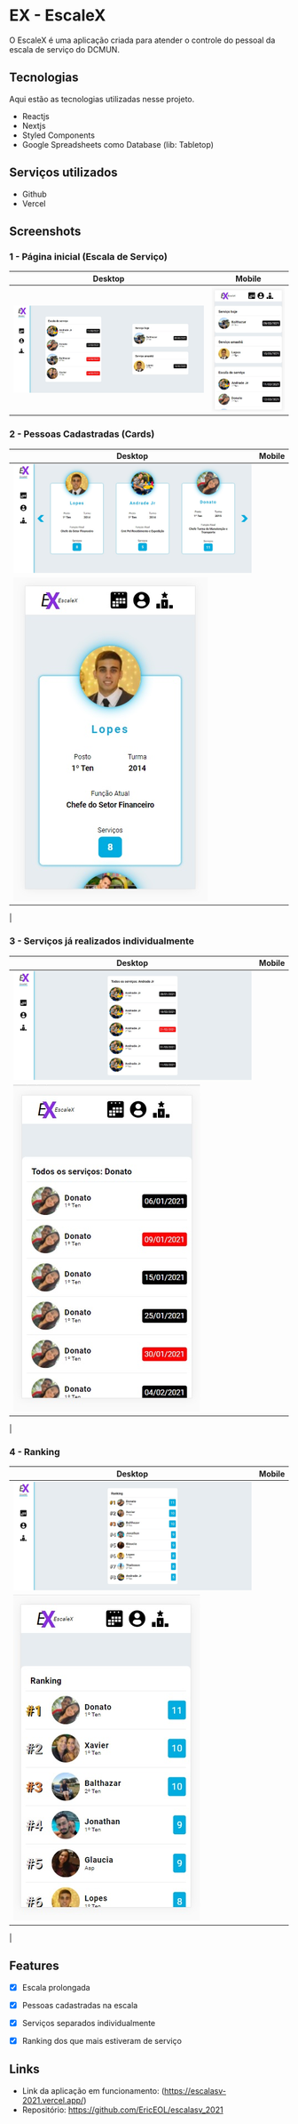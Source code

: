 
# EX - EscaleX
 
O EscaleX é uma aplicação criada para atender o controle do pessoal da escala de serviço do DCMUN.
 
 
## Tecnologias 
 
Aqui estão as tecnologias utilizadas nesse projeto.
 
* Reactjs
* Nextjs
* Styled Components
* Google Spreadsheets como Database (lib: Tabletop)
 
 
## Serviços utilizados
 
* Github
* Vercel


## Screenshots
 
### 1 - Página inicial (Escala de Serviço)

| Desktop  |  Mobile  |
| ------------------- | ------------------- |
|  ![Escala_Screen_fs](https://github.com/EricEOL/escalasv_2021/blob/main/public/readme_images/index_fs.jpg) |  ![Escala_Screen_sp](https://github.com/EricEOL/escalasv_2021/blob/main/public/readme_images/index_sp.jpg) |


### 2 - Pessoas Cadastradas (Cards)

| Desktop  |  Mobile  |
| ------------------- | ------------------- |
|  ![Cards_Screen_fs](https://github.com/EricEOL/escalasv_2021/blob/main/public/readme_images/cards_fs.jpg)
 |  ![Cards_Screen_sp](https://github.com/EricEOL/escalasv_2021/blob/main/public/readme_images/cards_sp.jpg)
 |


### 3 - Serviços já realizados individualmente

| Desktop  |  Mobile  |
| ------------------- | ------------------- |
|  ![ServicosInd_Screen_fs](https://github.com/EricEOL/escalasv_2021/blob/main/public/readme_images/servicos_militar_fs.jpg)
 |  ![ServicosInd_Screen_sp](https://github.com/EricEOL/escalasv_2021/blob/main/public/readme_images/servicos_militar_sp.jpg)
 |


### 4 - Ranking

| Desktop  |  Mobile  |
| ------------------- | ------------------- |
|  ![Ranking_Screen_fs](https://github.com/EricEOL/escalasv_2021/blob/main/public/readme_images/ranking_fs.jpg)
 |  ![Ranking_Screen_sp](https://github.com/EricEOL/escalasv_2021/blob/main/public/readme_images/ranking_sp.jpg)
 |


## Features

  - [x] Escala prolongada
  - [x] Pessoas cadastradas na escala
  - [x] Serviços separados individualmente
  - [x] Ranking dos que mais estiveram de serviço
 

## Links
 
  - Link da aplicação em funcionamento: (https://escalasv-2021.vercel.app/)
  - Repositório: https://github.com/EricEOL/escalasv_2021
